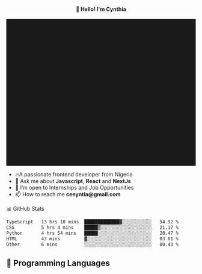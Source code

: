 <h4 align="center">👋 Hello! I'm Cynthia</h4>

<hr style="height:10%; margin-left:0; margin-right:0;" />

<div align="left">
  <ul>
  <li>🔥A passionate frontend developer from Nigeria</li>
  <li>💬 Ask me about <strong>Javascript</strong>, <strong>React</strong> and <strong> NextJs</strong></li>
  <li>👯 I’m open to Internships and Job Opportunities</li>
  <li>📫 How to reach me <strong>ceeyntia@gmail.com</strong></li>
</ul>
</div
  
## 📊 GitHub Stats

<!--START_SECTION:waka-->

```txt
TypeScript   13 hrs 10 mins  █████████████▓░░░░░░░░░░░   54.92 %
CSS          5 hrs 4 mins    █████▒░░░░░░░░░░░░░░░░░░░   21.17 %
Python       4 hrs 54 mins   █████░░░░░░░░░░░░░░░░░░░░   20.47 %
HTML         43 mins         ▓░░░░░░░░░░░░░░░░░░░░░░░░   03.01 %
Other        6 mins          ░░░░░░░░░░░░░░░░░░░░░░░░░   00.43 %
```

<!--END_SECTION:waka-->

## 💬 Programming Languages

<!--START_SECTION:languages-->
<!--END_SECTION:languages-->

